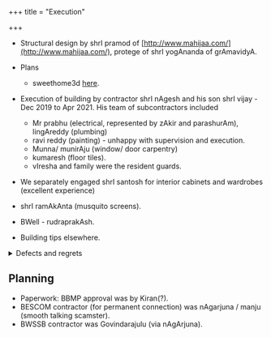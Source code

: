 +++
title = "Execution"

+++
- Structural design by shrI pramod of [http://www.mahijaa.com/](http://www.mahijaa.com/), protege of shrI yogAnanda of grAmavidyA.
- Plans
  - sweethome3d [here](http://www.sweethome3d.com/viewHome.jsp?id=2232).

- Execution of building by contractor shrI nAgesh and his son shrI vijay - Dec 2019 to Apr 2021. His team of subcontractors included 
  - Mr prabhu (electrical, represented by zAkir and parashurAm), lingAreddy (plumbing)
  - ravi reddy (painting) - unhappy with supervision and execution.
  - Munna/ munirAju (window/ door carpentry)
  - kumaresh (floor tiles). 
  - vIresha and family were the resident guards.
- We separately engaged shrI santosh for interior cabinets and wardrobes (excellent experience)
- shrI ramAkAnta (musquito screens). 
- BWell - rudraprakAsh.
- Building tips elsewhere.

<details><summary>Defects and regrets</summary>

- chajja-s - Dissatisified with tile chajja execution. Should have gone with RCC chajja-s in hindsight.
  - Some of the tile chajja-s did not adequately cover the windows! Noticed this months after construction completion. Exposed wood accrued rain damage.
  - L2 front bathroom window shutter top is too close to the steel beam holding up the tiles. Could not even close it in winter.
  - Steel beams used in the tile chajja-s remain unpainted.
- Painter defects
  - l4 FLOOR polishing - black spots
  - l1 floor polishing - bucket placement mark in hall and room
  - Cleaning off putty in 1F deva-gRha remained impossible (painters cited "rough surface").
  - Painters missed certain spots in L3 when applying clear coat paint - back wall and wall above chajja towards the stairs. This led to dampness after rains.
</details>



## Planning
- Paperwork: BBMP approval was by Kiran(?). 
- BESCOM contractor (for permanent connection) was nAgarjuna / manju (smooth talking scamster). 
- BWSSB contractor was Govindarajulu (via nAgArjuna).
